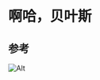 # 啊哈，贝叶斯


## 参考


![Alt](https://repobeats.axiom.co/api/embed/e58be32b137f59e2c2c936a9c55abfb20e6613d9.svg "Repobeats analytics image")
